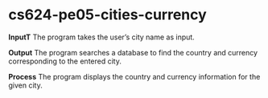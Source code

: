 # cs624-pe05-cities-currency

**InputT**
The program takes the user’s city name as input.

**Output**
The program searches a database to find the country and currency corresponding to the entered city.

**Process**
The program displays the country and currency information for the given city.

